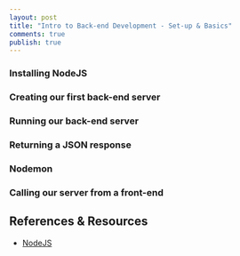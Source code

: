 ```yaml
---
layout: post
title: "Intro to Back-end Development - Set-up & Basics"
comments: true
publish: true
---
```


### Installing NodeJS



### Creating our first back-end server

### Running our back-end server

### Returning a JSON response

### Nodemon

### Calling our server from a front-end



## References &amp; Resources

- [NodeJS](https://nodejs.org/)

